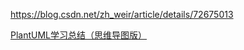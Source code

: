 https://blog.csdn.net/zh_weir/article/details/72675013

[PlantUML学习总结（思维导图版）](https://blog.csdn.net/YangDongChuan1995/article/details/81842652)

